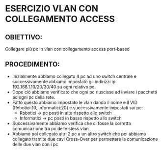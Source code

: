 # ESERCIZIO VLAN CON COLLEGAMENTO ACCESS
## OBIETTIVO:
Collegare più pc in vlan con collegamento access port-based

## PROCEDIMENTO:
- Inizialmente abbiamo collegato 4 pc ad uno switch centrale e successivamente abbiamo impostato gli indirizzi ip 192.168.1.10/20/30/40 su ogni relativo pc.
- Dopo ciò abbiamo verificato che ogni pc riuscisse ad inviare i pacchetti ad ogni pc della rete.
- Fatto questo abbiamo impostato le vlan dando il nome e il VID (Robotici:10, Informatici:20) e successivamente impostati sui pc:
    - Robotici -> pc posti in alto rispetto allo switch
    - Informatici -> pc posti in basso rispetto allo switch
- Successivamente abbiamo verifica che ci fosse la corretta comunicazione tra pc delle stess vlan
- Abbiamo poi collegato altri 2 pc a un altro switch che poi abbiamo collegato tramite due cavi Cross-Over per permettere la comunicazione delle due vlan con i pc 